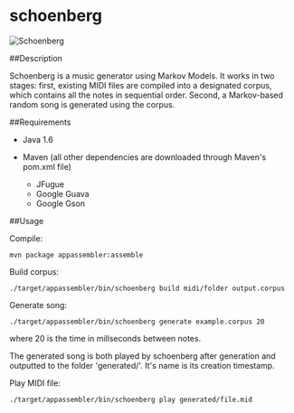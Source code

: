 # schoenberg

![Schoenberg](http://www.emmanuelmusic.org/images/cal_tix/schoenberg_schiele.jpg)

##Description

Schoenberg is a music generator using Markov Models.  It works in two stages: first, existing MIDI files are compiled into a designated corpus, which contains all the notes in sequential order.  Second, a Markov-based random song is generated using the corpus.

##Requirements

* Java 1.6

* Maven (all other dependencies are downloaded through Maven's pom.xml file)
  * JFugue
  * Google Guava
  * Google Gson

##Usage

Compile:

`mvn package appassembler:assemble`

Build corpus:

`./target/appassembler/bin/schoenberg build midi/folder output.corpus`

Generate song:

`./target/appassembler/bin/schoenberg generate example.corpus 20`

where 20 is the time in millseconds between notes.

The generated song is both played by schoenberg after generation and outputted to the folder 'generated/'.  It's name is its creation timestamp.

Play MIDI file:

`./target/appassembler/bin/schoenberg play generated/file.mid`
